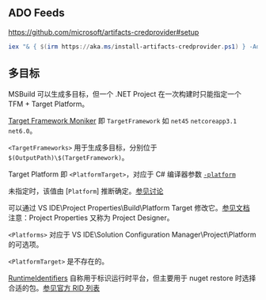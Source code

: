 
## ADO Feeds

https://github.com/microsoft/artifacts-credprovider#setup

```ps1
iex "& { $(irm https://aka.ms/install-artifacts-credprovider.ps1) } -AddNetfx"
```

## 多目标

MSBuild 可以生成多目标，但一个 .NET Project 在一次构建时只能指定一个 TFM + Target Platform。

[Target Framework Moniker][TFM] 即 `TargetFramework` 如 `net45` `netcoreapp3.1` `net6.0`。

[TFM]: https://learn.microsoft.com/en-us/dotnet/standard/frameworks

`<TargetFrameworks>` 用于生成多目标，分别位于 `$(OutputPath)\$(TargetFramework)`。

Target Platform 即 `<PlatformTarget>`，对应于 C# 编译器参数 [`-platform`](https://learn.microsoft.com/en-us/dotnet/csharp/language-reference/compiler-options/output#platformtarget)

未指定时，该值由 [`Platform`] 推断确定。[参见讨论](https://stackoverflow.com/questions/4090967/difference-between-platform-and-platform-target-in-vs)

可以通过 VS IDE\Project Properties\Build\Platform Target 修改它。[参见文档](https://learn.microsoft.com/en-us/visualstudio/ide/how-to-configure-projects-to-target-platforms?view=vs-2022)
注意：Project Properties 又称为 Project Designer。

`<Platforms>` 对应于 VS IDE\Solution Configuration Manager\Project\Platform 的可选项。

`<PlatformTarget>` 是不存在的。

[RuntimeIdentifiers][RID] 自称用于标识运行时平台，但主要用于 nuget restore 时选择合适的包。[参见官方 RID 列表][RID-catalog]

[RID]: https://learn.microsoft.com/en-us/dotnet/core/project-sdk/msbuild-props#runtimeidentifiers
[RID-catalog]: https://learn.microsoft.com/en-us/dotnet/core/rid-catalog
